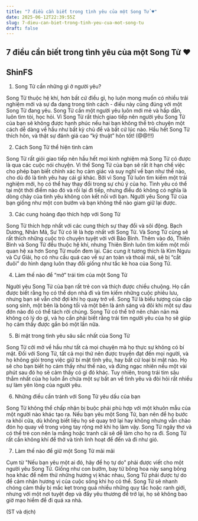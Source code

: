 ```yaml
---
title: "7 điều cần biết trong tình yêu của một Song Tử ♥"
date: 2025-06-12T22:39:55Z
slug: 7-dieu-can-biet-trong-tinh-yeu-cua-mot-song-tu
draft: false
---
```


## 7 điều cần biết trong tình yêu của một Song Tử ♥

## ShinFS

1. Song Tử cần những gì ở người yêu?
 
Song Tử thuộc hệ khí, hơn bất cứ điều gì, họ luôn mong muốn có nhiều trải nghiệm mới và sự đa dạng trong tính cách - điều này cũng đúng với một Song Tử đang yêu. Song Tử cần một người yêu luôn mới mẻ và hấp dẫn, luôn tìm tòi, học hỏi. Vì Song Tử rất thích giao tiếp nên người yêu Song Tử của bạn sẽ không được hạnh phúc nếu hai bạn không thể trò chuyện một cách dễ dàng về hầu như bất kỳ chủ đề và bất cứ lúc nào. Hầu hết Song Tử thích hôn, và thật sự đánh giá cao “kỹ thuật” hôn tốt! (@@!!!)
 
 
2. Cách Song Tử thể hiện tình cảm
 
Song Tử rất giỏi giao tiếp nên hầu hết mọi kinh nghiệm mà Song Tử có được là qua các cuộc nói chuyện. Vì thế Song Tử của bạn sẽ rất ít hạn chế việc cho phép bạn biết chính xác họ cảm giác và suy nghĩ về bạn như thế nào, cho dù đó là tình yêu hay cái gì khác. Bởi vì Song Tử luôn tìm kiếm một trải nghiệm mới, họ có thể hay thay đổi trong sự chú ý của họ. Tình yêu có thể tại một thời điểm nào đó và rồi lại đi tiếp, nhưng điều đó không có nghĩa là dòng chảy của tình yêu không còn kết nối với bạn. Người yêu Song Tử của bạn giống như một con bướm và bạn không thể nào giam giữ lại được.
 
 
3. Các cung hoàng đạo thích hợp với Song Tử
 
Song Tử thích hợp nhất với các cung thích sự thay đổi và sôi động. Bạch Dương, Nhân Mã, Sư Tử có lẽ là hợp nhất với Song Tử. Và Song Tử cũng sẽ rất thích những cuộc trò chuyện tuyệt vời với Bảo Bình. Thêm vào đó, Thiên Bình và Song Tử đều thuộc hệ khí, nhưng Thiên Bình luôn tìm kiếm một mối quan hệ xa hơn Song Tử muốn đem lại. Các cung ít tương thích là Kim Ngưu và Cự Giải, họ có nhu cầu quá cao về sự an toàn và thoải mái, sẽ bị “cắt đuôi” do hình dạng luôn thay đổi giống như tắc kè hoa của Song Tử.
 
 
4. Làm thế nào để “mở” trái tim của một Song Tử
 
Người yêu Song Tử của bạn rất trẻ con và thích được chiều chuộng. Họ cần được biết rằng họ có thể dọn nhà đi và tìm kiếm những cuộc phiêu lưu, nhưng bạn sẽ vẫn chờ đợi khi họ quay trở về. Song Tử là biểu tượng của cặp song sinh, một bên là bóng tối và một bên là ánh sáng và đôi khi một sự đau đớn nào đó có thể tách rời chúng. Song Tử có thể trở nên chán nản mà không có lý do gì, và họ cần phải biết rằng trái tim người yêu của họ sẽ giúp họ cảm thấy được gắn bó một lần nữa.
 
 
5. Bí mật trong tình yêu sâu sắc nhất của Song Tử
 
Song Tử cởi mở về hầu như tất cả mọi chuyện mà họ thực sự không có bí mật. Đối với Song Tử, tất cả mọi thứ nên được truyền đạt đến mọi người, và họ không giỏi trong việc giữ bí mật tình yêu, hay bất cứ loại bí mật nào. Họ sẽ cho bạn biết họ cảm thấy như thế nào, và đừng ngạc nhiên nếu một vài phút sau đó họ sẽ cảm thấy có gì đó khác. Tuy nhiên, trong trái tim sâu thẳm nhất của họ luôn ẩn chứa một sự bất an về tình yêu và đòi hỏi rất nhiều sự làm yên lòng của người yêu.
 
 
6. Những điều cần tránh với Song Tử yêu dấu của bạn
 
Song Tử không thể chấp nhận bị buộc phải phù hợp với một khuôn mẫu của một người nào khác tạo ra. Nếu bạn yêu một Song Tử, bạn nên để họ bước ra khỏi cửa, dù không biết liệu họ sẽ quay trở lại hay không nhưng vẫn chào đón họ quay về trong vòng tay rộng mở khi họ làm vậy. Song Tử ngây thơ và có thể trẻ con nên la mắng hoặc tranh cãi sẽ dễ làm cho họ ra đi. Song Tử rất cần không khí để thở và tính linh hoạt để đến và đi như gió.
 
 
7. Làm thế nào để giữ một Song Tử mãi mãi
 
Cụm từ "Nếu bạn yêu một ai đó, hãy để họ tự do" phải được viết cho một người yêu Song Tử. Giống như con bướm, bay từ bông hoa này sang bông hoa khác để nếm thử những hương vị khác nhau, Song Tử phải được tự do để cảm nhận hương vị của cuộc sống khi họ có thể. Song Tử sẽ nhanh chóng cảm thấy bị mắc kẹt trong quá nhiều những quy tắc hoặc ranh giới, nhưng với một nơi tuyệt đẹp và đầy yêu thương để trở lại, họ sẽ không bao giờ mạo hiểm để đi quá xa nhà.
 
(ST và dịch)